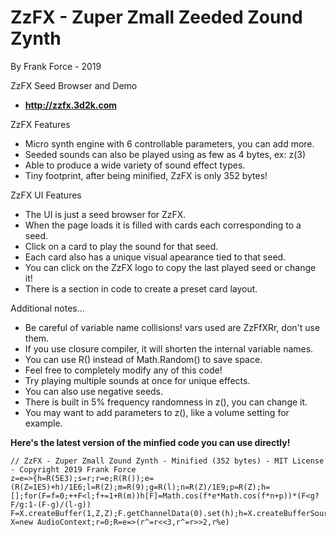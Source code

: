 # ZzFX - Zuper Zmall Zeeded Zound Zynth
By Frank Force - 2019

ZzFX Seed Browser and Demo
- **http://zzfx.3d2k.com**

ZzFX Features
- Micro synth engine with 6 controllable parameters, you can add more.
- Seeded sounds can also be played using as few as 4 bytes, ex: z(3)
- Able to produce a wide variety of sound effect types.
- Tiny footprint, after being minified, ZzFX is only 352 bytes!

ZzFX UI Features
- The UI is just a seed browser for ZzFX.
- When the page loads it is filled with cards each corresponding to a seed.
- Click on a card to play the sound for that seed.
- Each card also has a unique visual apearance tied to that seed.
- You can click on the ZzFX logo to copy the last played seed or change it!
- There is a section in code to create a preset card layout.

Additional notes...
- Be careful of variable name collisions! vars used are ZzFfXRr, don't use them.
- If you use closure compiler, it will shorten the internal variable names.
- You can use R() instead of Math.Random() to save space.
- Feel free to completely modify any of this code!
- Try playing multiple sounds at once for unique effects.
- You can also use negative seeds.
- There is built in 5% frequency randomness in z(), you can change it.
- You may want to add parameters to z(), like a volume setting for example.

**Here's the latest version of the minfied code you can use directly!**

```
// ZzFX - Zuper Zmall Zound Zynth - Minified (352 bytes) - MIT License - Copyright 2019 Frank Force
z=e=>{h=R(5E3);s=r;r=e;R(R());e=(R(Z=1E5)+h)/1E6;l=R(Z);m=R(9);g=R(l);n=R(Z)/1E9;p=R(Z);h=[];for(F=f=0;++F<l;f+=1+R(m))h[F]=Math.cos(f*e*Math.cos(f*n+p))*(F<g?F/g:1-(F-g)/(l-g))
F=X.createBuffer(1,Z,Z);F.getChannelData(0).set(h);h=X.createBufferSource();h.buffer=F;h.connect(X.destination);h.start();r=s}
X=new AudioContext;r=0;R=e=>(r^=r<<3,r^=r>>2,r%e)
```
